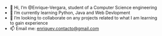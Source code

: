 -   👋 Hi, I’m @Enrique-Vergara, student of a Computer Science engineering
-   🌱 I’m currently learning Python, Java and Web Devlopment
-   💞️ I’m looking to collaborate on any projects related to what I am learning to gain experience
-   📫 Email me: enriquev.contacto@gmail.com

<!---
Enrique-Vergara/Enrique-Vergara is a ✨ special ✨ repository because its `README.md` (this file) appears on your GitHub profile.
You can click the Preview link to take a look at your changes.
--->

